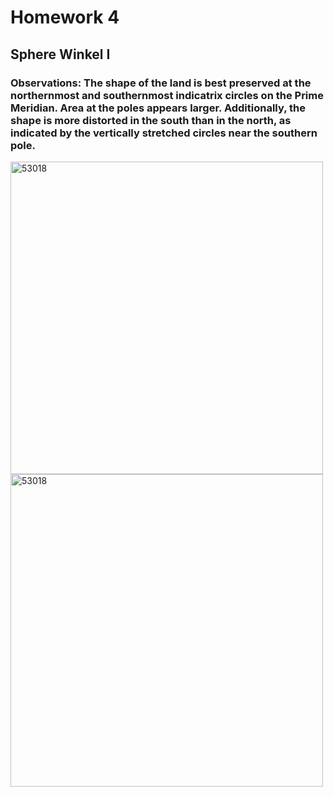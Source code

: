 # Homework 4




</a>
<h2>Sphere Winkel I</h2>
<h3>Observations: The shape of the land is best preserved at the northernmost and southernmost indicatrix circles on the Prime Meridian. Area at the poles appears larger. Additionally, the shape is more distorted in the south than in the north, as indicated by the vertically stretched circles near the southern pole.</h3>
<a href="./homework4/mymap">
<img src="./homework4/mymap" alt="53018" width='500px'>
</a>

<a href="./homework 4/mymap">
<img src="./homework 4/mymap" alt="53018" width='500px'>
</a>

